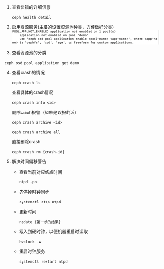 1. 查看出错的详细信息

   `ceph health detail`

2. 启用资源服务(主要的设置资源池种类，方便做好分类)
   <img src="https://raw.githubusercontent.com/CooperXJ/ImageBed/master/img/20201003141036.png" alt="image-20201003141032367" style="zoom:50%;" />

3.  查看资源池的分类

   `ceph osd pool application get demo`

4. 查看crash的情况

   `ceph crash ls`

   查看具体的crash情况

   `ceph crash info <id>`

   删除crash报警（如果是误报的话）

   `ceph crash archive <id>`

   `ceph crash archive all`
   
   直接删除crash
   
   `ceph crash rm {crash-id} `
   
5. 解决时间偏移警告

   - 查看当前对应结点时间

     `ntpd -pn`

   - 先停掉时钟同步

     `systemctl stop ntpd`

   - 更新时间

     `npdate {第一步的结果}`

   - 写入到硬时钟，以便机器重启时读取

     `hwclock -w`

   - 重启时钟服务

     `systemctl restart ntpd`





